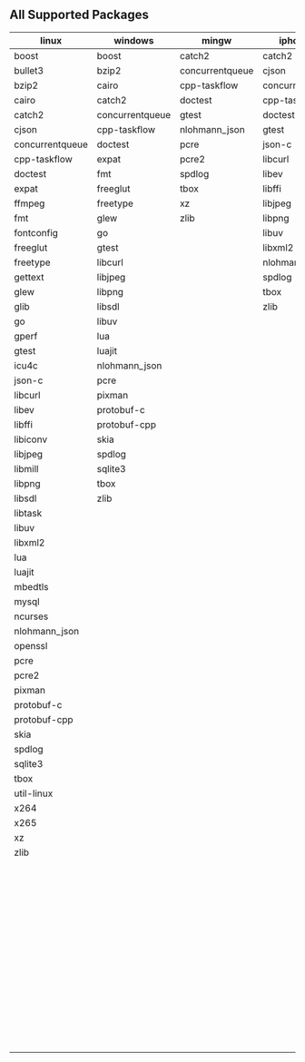 ## All Supported Packages

|linux|windows|mingw|iphoneos|macosx|android|
|-----|-------|-----|--------|------|-------|
|boost|boost|catch2|catch2|autoconf|catch2||
|bullet3|bzip2|concurrentqueue|cjson|automake|cjson||
|bzip2|cairo|cpp-taskflow|concurrentqueue|boost|concurrentqueue||
|cairo|catch2|doctest|cpp-taskflow|bullet3|cpp-taskflow||
|catch2|concurrentqueue|gtest|doctest|bzip2|doctest||
|cjson|cpp-taskflow|nlohmann_json|gtest|cairo|gtest||
|concurrentqueue|doctest|pcre|json-c|catch2|json-c||
|cpp-taskflow|expat|pcre2|libcurl|cjson|libjpeg||
|doctest|fmt|spdlog|libev|cmake|libpng||
|expat|freeglut|tbox|libffi|concurrentqueue|libuv||
|ffmpeg|freetype|xz|libjpeg|cpp-taskflow|libxml2||
|fmt|glew|zlib|libpng|doctest|lua||
|fontconfig|go||libuv|expat|nlohmann_json||
|freeglut|gtest||libxml2|ffmpeg|spdlog||
|freetype|libcurl||nlohmann_json|fmt|tbox||
|gettext|libjpeg||spdlog|fontconfig|zlib||
|glew|libpng||tbox|freetype|||
|glib|libsdl||zlib|gettext|||
|go|libuv|||glew|||
|gperf|lua|||glib|||
|gtest|luajit|||go|||
|icu4c|nlohmann_json|||gperf|||
|json-c|pcre|||gtest|||
|libcurl|pixman|||icu4c|||
|libev|protobuf-c|||json-c|||
|libffi|protobuf-cpp|||libcurl|||
|libiconv|skia|||libev|||
|libjpeg|spdlog|||libffi|||
|libmill|sqlite3|||libiconv|||
|libpng|tbox|||libjpeg|||
|libsdl|zlib|||libmill|||
|libtask||||libpng|||
|libuv||||libsdl|||
|libxml2||||libtask|||
|lua||||libtool|||
|luajit||||libuv|||
|mbedtls||||libxml2|||
|mysql||||lua|||
|ncurses||||luajit|||
|nlohmann_json||||make|||
|openssl||||mbedtls|||
|pcre||||meson|||
|pcre2||||mysql|||
|pixman||||nasm|||
|protobuf-c||||ncurses|||
|protobuf-cpp||||ninja|||
|skia||||nlohmann_json|||
|spdlog||||openssl|||
|sqlite3||||patch|||
|tbox||||pcre|||
|util-linux||||pcre2|||
|x264||||pixman|||
|x265||||pkg-config|||
|xz||||protobuf-c|||
|zlib||||protobuf-cpp|||
|||||protoc|||
|||||python|||
|||||python2|||
|||||skia|||
|||||spdlog|||
|||||sqlite3|||
|||||tbox|||
|||||util-linux|||
|||||x264|||
|||||x265|||
|||||xz|||
|||||yasm|||
|||||zlib|||
